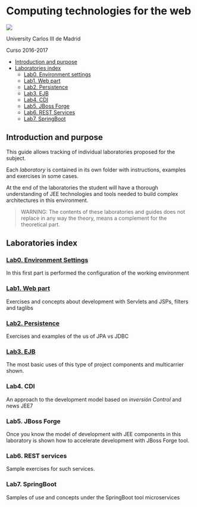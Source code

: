 # Computing technologies for the web 


![](images/logo-uc3m.jpg)

University Carlos III de Madrid

Curso 2016-2017

<!-- MarkdownTOC depth=3 -->

- [Introduction and purpose](#introduction-and-purpose)
- [Laboratories index](#laboratories-index)
    - [Lab0. Environment settings](#lab0-environment-settings)
    - [Lab1. Web part](#lab1-web-part)
    - [Lab2. Persistence](#lab2-persistence)
    - [Lab3. EJB](#lab3-ejb)
    - [Lab4. CDI](#lab4-cdi)
    - [Lab5. JBoss Forge](#lab5-jboss-forge)
    - [Lab6. REST Services](#lab6-rest-services)
    - [Lab7. SpringBoot](#lab7-springboot)

<!-- /MarkdownTOC -->

## Introduction and purpose

This guide allows tracking of individual laboratories proposed for the subject.

Each _laboratory_ is contained in its own folder with instructions, examples and exercises in some cases.

At the end of the laboratories the student will have a thorough understanding of JEE technologies and tools needed to build complex architectures in this environment.

> WARNING: The contents of these laboratories and guides does not replace in any way the theory, means a complement for the theoretical part.

## Laboratories index


### [Lab0. Environment Settings](https://github.com/TIW-2016-17/tiwlabs/tree/master/lab0)

In this first part is performed the configuration of the working environment

### [Lab1. Web part](https://github.com/TIW-2016-17/tiwlabs/tree/master/lab1)

Exercises and concepts about development with Servlets and JSPs, filters and taglibs

### [Lab2. Persistence](https://github.com/TIW-2016-17/tiwlabs/tree/master/lab2)

Exercises and examples of the us of JPA vs
JDBC 
### [Lab3. EJB](https://github.com/TIW-2016-17/tiwlabs/tree/master/lab3)

The most basic uses of this type of project components and multicarrier shown.

### Lab4. CDI

An approach to the development model based on _inversión Control_ and news JEE7

### Lab5. JBoss Forge

Once you know the model of development with JEE components in this laboratory is shown how to accelerate development with JBoss Forge tool.

### Lab6. REST services

Sample exercises for such services.

### Lab7. SpringBoot

Samples of use and concepts under the SpringBoot tool microservices






